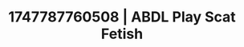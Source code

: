 ---
categories:
- Twerking tease
- Erotic audiobooks
- Virtual reality
- Soft bondage
- Soft spanking
image: /assets/images/1747787760508.jpg
layout: post
seo:
  description: Featured content with artistic ABDL Play, Scat Fetish. HD images available.
  keywords: ABDL Play, Scat Fetish
  og_image: /assets/images/1747787760508.jpg
  schema_type: VisualArtwork
tags:
- ABDL Play
- Scat Fetish
- '#1747787760508'
title: 1747787760508 | ABDL Play Scat Fetish
---